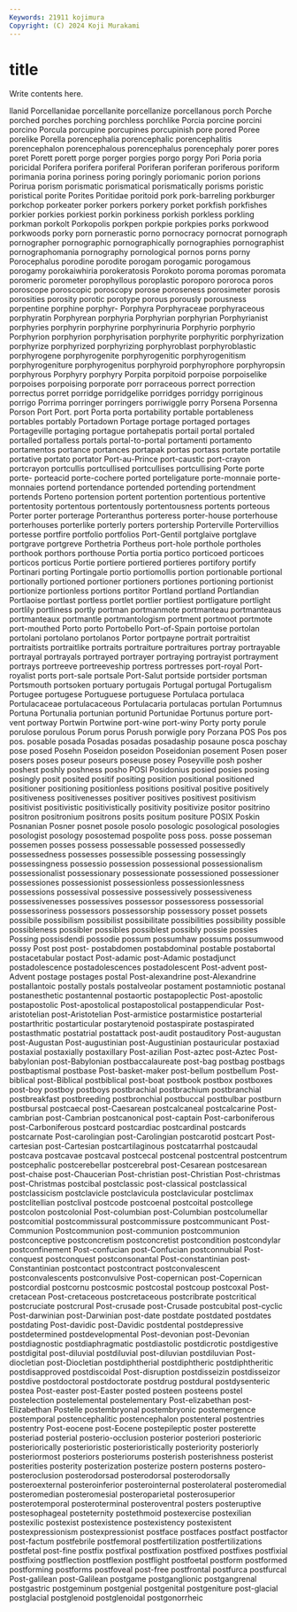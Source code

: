```yaml
---
Keywords: 21911 kojimura
Copyright: (C) 2024 Koji Murakami
---
```


# title

Write contents here.



llanid Porcellanidae porcellanite
porcellanize porcellanous porch Porche porched porches porching porchless porchlike Porcia
porcine porcini porcino Porcula porcupine porcupines porcupinish pore pored Poree
porelike Porella porencephalia porencephalic porencephalitis porencephalon porencephalous porencephalus porencephaly porer
pores poret Porett porett porge porger porgies porgo porgy Pori
Poria poria poricidal Porifera porifera poriferal Poriferan poriferan poriferous poriform
porimania porina poriness poring poringly poriomanic porion porions Porirua porism
porismatic porismatical porismatically porisms poristic poristical porite Porites Poritidae poritoid
pork pork-barreling porkburger porkchop porkeater porker porkers porkery porket porkfish
porkfishes porkier porkies porkiest porkin porkiness porkish porkless porkling porkman
porkolt Porkopolis porkpen porkpie porkpies porks porkwood porkwoods porky porn
pornerastic porno pornocracy pornocrat pornograph pornographer pornographic pornographically pornographies pornographist
pornographomania pornography pornological pornos porns porny Porocephalus porodine porodite porogam
porogamic porogamous porogamy porokaiwhiria porokeratosis Porokoto poroma poromas poromata poromeric
porometer porophyllous poroplastic poroporo pororoca poros poroscope poroscopic poroscopy porose
poroseness porosimeter porosis porosities porosity porotic porotype porous porously porousness
porpentine porphine porphyr- Porphyra Porphyraceae porphyraceous porphyratin Porphyrean porphyria Porphyrian
porphyrian Porphyrianist porphyries porphyrin porphyrine porphyrinuria Porphyrio porphyrio Porphyrion porphyrion
porphyrisation porphyrite porphyritic porphyrization porphyrize porphyrized porphyrizing porphyroblast porphyroblastic porphyrogene
porphyrogenite porphyrogenitic porphyrogenitism porphyrogeniture porphyrogenitus porphyroid porphyrophore porphyropsin porphyrous Porphyry
porphyry Porpita porpitoid porpoise porpoiselike porpoises porpoising porporate porr porraceous
porrect porrection porrectus porret porridge porridgelike porridges porridgy porriginous porrigo
Porrima porringer porringers porriwiggle porry Porsena Porsenna Porson Port Port.
port Porta porta portability portable portableness portables portably Portadown Portage
portage portaged portages Portageville portaging portague portahepatis portail portal portaled
portalled portalless portals portal-to-portal portamenti portamento portamentos portance portances portapak
portas portass portate portatile portative portato portator Port-au-Prince port-caustic port-crayon
portcrayon portcullis portcullised portcullises portcullising Porte porte porte- porteacid porte-cochere
ported porteligature porte-monnaie porte-monnaies portend portendance portended portending portendment portends
Porteno portension portent portention portentious portentive portentosity portentous portentously portentousness
portents porteous Porter porter porterage Porteranthus porteress porter-house porterhouse porterhouses
porterlike porterly porters portership Porterville Portervillios portesse portfire portfolio portfolios
Port-Gentil portglaive portglave portgrave portgreve Porthetria Portheus port-hole porthole portholes
porthook porthors porthouse Portia portia portico porticoed porticoes porticos porticus
Portie portiere portiered portieres portifory portify Portinari porting Portingale portio
portiomollis portion portionable portional portionally portioned portioner portioners portiones portioning
portionist portionize portionless portions portitor Portland portland Portlandian Portlaoise portlast
portless portlet portlier portliest portligature portlight portlily portliness portly portman
portmanmote portmanteau portmanteaus portmanteaux portmantle portmantologism portment portmoot portmote port-mouthed
Porto porto Portobello Port-of-Spain portoise portolan portolani portolano portolanos Portor
portpayne portrait portraitist portraitists portraitlike portraits portraiture portraitures portray portrayable
portrayal portrayals portrayed portrayer portraying portrayist portrayment portrays portreeve portreeveship
portress portresses port-royal Port-royalist ports port-sale portsale Port-Salut portside portsider
portsman Portsmouth portsoken portuary portugais Portugal portugal Portugalism Portugee portugese
Portuguese portuguese Portulaca portulaca Portulacaceae portulacaceous Portulacaria portulacas portulan Portumnus
Portuna Portunalia portunian portunid Portunidae Portunus porture port-vent portway Portwin
Portwine port-wine port-winy Porty porty porule porulose porulous Porum porus
Porush porwigle pory Porzana POS Pos pos pos. posable posada
Posadas posadas posadaship posaune posca poschay pose posed Posehn Poseidon
poseidon Poseidonian posement Posen poser posers poses poseur poseurs poseuse
posey Poseyville posh posher poshest poshly poshness posho POSI Posidonius
posied posies posing posingly posit posited positif positing position positional
positioned positioner positioning positionless positions positival positive positively positiveness positivenesses
positiver positives positivest positivism positivist positivistic positivistically positivity positivize positor
positrino positron positronium positrons posits positum positure POSIX Poskin Posnanian
Posner posnet posole posolo posologic posological posologies posologist posology posostemad
pospolite poss poss. posse posseman possemen posses possess possessable possessed
possessedly possessedness possesses possessible possessing possessingly possessingness possessio possession possessional
possessionalism possessionalist possessionary possessionate possessioned possessioner possessiones possessionist possessionless possessionlessness
possessions possessival possessive possessively possessiveness possessivenesses possessives possessor possessoress possessorial
possessoriness possessors possessorship possessory posset possets possibile possibilism possibilist possibilitate
possibilities possibility possible possibleness possibler possibles possiblest possibly possie possies
Possing possisdendi possodie possum possumhaw possums possumwood possy Post post
post- postabdomen postabdominal postable postabortal postacetabular postact Post-adamic post-Adamic postadjunct
postadolescence postadolescences postadolescent Post-advent post-Advent postage postages postal Post-alexandrine post-Alexandrine
postallantoic postally postals postalveolar postament postamniotic postanal postanesthetic postantennal postaortic
postapoplectic Post-apostolic postapostolic Post-apostolical postapostolical postappendicular Post-aristotelian post-Aristotelian Post-armistice postarmistice
postarterial postarthritic postarticular postarytenoid postaspirate postaspirated postasthmatic postatrial postattack post-audit
postauditory Post-augustan post-Augustan Post-augustinian post-Augustinian postauricular postaxiad postaxial postaxially postaxillary
Post-azilian Post-aztec post-Aztec Post-babylonian post-Babylonian postbaccalaureate post-bag postbag postbags postbaptismal
postbase Post-basket-maker post-bellum postbellum Post-biblical post-Biblical postbiblical post-boat postbook postbox
postboxes post-boy postboy postboys postbrachial postbrachium postbranchial postbreakfast postbreeding postbronchial
postbuccal postbulbar postburn postbursal postcaecal post-Caesarean postcalcaneal postcalcarine Post-cambrian post-Cambrian
postcanonical post-captain Post-carboniferous post-Carboniferous postcard postcardiac postcardinal postcards postcarnate Post-carolingian
post-Carolingian postcarotid postcart Post-cartesian post-Cartesian postcartilaginous postcatarrhal postcaudal postcava postcavae
postcaval postcecal postcenal postcentral postcentrum postcephalic postcerebellar postcerebral post-Cesarean postcesarean
post-chaise post-Chaucerian Post-christian post-Christian Post-christmas post-Christmas postcibal postclassic post-classical postclassical
postclassicism postclavicle postclavicula postclavicular postclimax postclitellian postclival postcode postcoenal postcoital
postcollege postcolon postcolonial Post-columbian post-Columbian postcolumellar postcomitial postcommissural postcommissure postcommunicant
Post-Communion Postcommunion post-communion postcommunion postconceptive postconcretism postconcretist postcondition postcondylar postconfinement
Post-confucian post-Confucian postconnubial Post-conquest postconquest postconsonantal Post-constantinian post-Constantinian postcontact postcontract
postconvalescent postconvalescents postconvulsive Post-copernican post-Copernican postcordial postcornu postcosmic postcostal postcoup
postcoxal Post-cretacean Post-cretaceous postcretaceous postcribrate postcritical postcruciate postcrural Post-crusade post-Crusade
postcubital post-cyclic Post-darwinian post-Darwinian post-date postdate postdated postdates postdating Post-davidic
post-Davidic postdental postdepressive postdetermined postdevelopmental Post-devonian post-Devonian postdiagnostic postdiaphragmatic postdiastolic
postdicrotic postdigestive postdigital post-diluvial postdiluvial post-diluvian postdiluvian Post-diocletian post-Diocletian postdiphtherial
postdiphtheric postdiphtheritic postdisapproved postdiscoidal Post-disruption postdisseizin postdisseizor postdive postdoctoral postdoctorate
postdrug postdural postdysenteric postea Post-easter post-Easter posted posteen posteens postel
postelection postelemental postelementary Post-elizabethan post-Elizabethan Postelle postembryonal postembryonic postemergence postemporal
postencephalitic postencephalon postenteral postentries postentry Post-eocene post-Eocene postepileptic poster posterette
posteriad posterial posterio-occlusion posterior posteriori posterioric posteriorically posterioristic posterioristically posteriority
posteriorly posteriormost posteriors posteriorums posterish posterishness posterist posterities posterity posterization
posterize postern posterns postero- posteroclusion posterodorsad posterodorsal posterodorsally posteroexternal posteroinferior
posterointernal posterolateral posteromedial posteromedian posteromesial posteroparietal posterosuperior posterotemporal posteroterminal posteroventral
posters posteruptive postesophageal posteternity postethmoid postexercise postexilian postexilic postexist postexistence
postexistency postexistent postexpressionism postexpressionist postface postfaces postfact postfactor post-factum postfebrile
postfemoral postfertilization postfertilizations postfetal post-fine postfix postfixal postfixation postfixed postfixes
postfixial postfixing postflection postflexion postflight postfoetal postform postformed postforming postforms
postfoveal post-free postfrontal postfurca postfurcal Post-galilean post-Galilean postgame postganglionic postgangrenal
postgastric postgeminum postgenial postgenital postgeniture post-glacial postglacial postglenoid postglenoidal postgonorrheic

